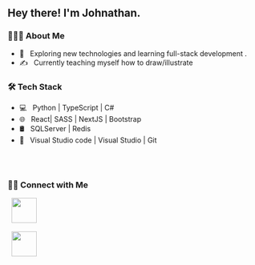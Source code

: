 <h2> Hey there! I'm Johnathan.</h2>

<h3> 👨🏻‍💻 About Me </h3>

- 🤔 &nbsp; Exploring new technologies and learning full-stack development .
- ✍️ &nbsp; Currently teaching myself how to draw/illustrate


<h3>🛠 Tech Stack</h3>

- 💻 &nbsp; Python | TypeScript | C#  
- 🌐 &nbsp;  React| SASS | NextJS | Bootstrap 
- 🛢 &nbsp; SQLServer | Redis
- 🔧 &nbsp; Visual Studio code | Visual Studio | Git

<br>



</br>


<h3> 🤝🏻 Connect with Me </h3>

<p align="center">


&nbsp; <a href="https://www.linkedin.com/in/johnathangraybeal/" target="_blank" rel="noopener noreferrer"><img src="https://img.icons8.com/plasticine/100/000000/linkedin.png" width="50" /></a>
  
  
  &nbsp; <a href="mailto:graybealjohnathan@outlook.com" target="_blank" rel="noopener noreferrer"><img src="https://img.icons8.com/color/48/000000/ms-outlook.png" width="50" /></a>
</p>
